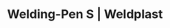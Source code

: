 ---
Filename: "welding-pen-s"
Link: "file:/Users/vinayakpatel/Downloads/www.weldplast.cz/welding-pen-s"
product_name: "WELDING PEN S230V / 1000W, šroubovací, s eurozástrčkou"
product_id: "Obj. číslo:113.081"
title: "Welding-Pen S | Weldplast"
product_desc: "Leister WELDING PEN jsou optimalizované ruční přístroje pro rychlosvařování. Jejich štíhlý design a externí přívod vzduchu pomocí otočné vzduchové hadice Vám ušetří spoustu námahy.Přívod vzduchu dmychadlem Leister ROBUST nebo stlačený vzduchOtočná vzduchová hadiceChlazená trubice topného tělesaSnadné ovládání potenciometrem"
product_specs: "Značka konformity, Značka schválení, Třída ochrany II, NapětíV~230, PříkonW1000, FrekvenceHz50 / 60, Max. teplota°C600, Průtok vzduchul/min60, Rozměry (D x ø)mm270 x 43 (rukojeť ø 32), Hmotnostkg1 (s kabelem 3 m, vzduchovou hadicí a Y-přípojkou), Druh certifikaceCCA"
product_downloads: "KATALOG DESKOVÝCH MATERIÁLŮ stáhnout , WELDING PEN S/R - manuál CZ_SK stáhnout , WELDING PEN - produktový list stáhnout"
href: "https://www.weldplast.cz/files/katalog-deskovych-materialu-cz.pdf, https://www.weldplast.cz/files/katalog-deskovych-materialu-cz.pdf, https://www.weldplast.cz/files/997-welding-pen-s-r-manual-cz-sk.pdf, https://www.weldplast.cz/files/997-welding-pen-s-r-manual-cz-sk.pdf, https://www.weldplast.cz/files/welding-pen-r-s-produktovy-list-leister.pdf, https://www.weldplast.cz/files/welding-pen-r-s-produktovy-list-leister.pdf"
p_desc_2: "Leister WELDING PEN jsou optimalizované ruční přístroje pro rychlosvařování. Jejich štíhlý design a externí přívod vzduchu pomocí otočné vzduchové hadice Vám ušetří spoustu námahy.Přívod vzduchu dmychadlem Leister ROBUST nebo stlačený vzduchOtočná vzduchová hadiceChlazená trubice topného tělesaSnadné ovládání potenciometrem"
accessories: "Tryska rychlosvařovací (ø 8 mm)profil drátu ø 5 mm, zúžená, vyhnutáAdaptér (ø 21,3 mm)na M14, pro šroubovací tryskyTryska reflektorová děrovaná (ø 8 mm)10 x 12 mm, 90° zahnutáAdaptér (M14) na M1445° zahnutý, pro šroubovací tryskyAdaptér (M14) na M1430° zahnutý, pro šroubovací tryskyTryska rychlosvařovací šroubovací (M14)profil drátu ø 4 mm, pro fluoroplastyTryska základní šroubovací (M14), (ø 5 mm)43 mm, přímáTryska rychlosvařovací šroubovací (M14)profil drátu Δ 5,7 x 3,7 mm, bez stehovacího ramínkaTryska rychlosvařovací šroubovací (M14)profil drátu ø 3 mmTryska rychlosvařovací šroubovací (M14)profil drátu ø 4 mmTryska rychlosvařovací šroubovací (M14)profil drátu Δ 5,7 x 3,7 mm, se stehovacím ramínkemTryska rychlosvařovací šroubovací (M14)profil drátu ø 3 mm, se stehovacím ramínkemTryska rychlosvařovací šroubovací (M14)profil drátu ø 4 mm, se stehovacím ramínkemTryska rychlosvařovací (ø 8 mm)pro pásku 12 x 4,5 mmTryska rychlosvařovací (ø 8 mm)pro pásku 8 x 2 mmTryska rychlosvařovací (ø 8 mm)profil drátu Δ 7 mmTryska rychlosvařovací (ø 8 mm)profil drátu Δ 5,7 mmTryska rychlosvařovací (ø 8 mm)profil drátu ø 5 mmTryska rychlosvařovací (ø 8 mm)profil drátu ø 4 mmTryska rychlosvařovací (ø 8 mm)profil drátu ø 3 mmTryska stehovací šroubovací (M14)Tryska rychlosvařovací šroubovací (M14)profil drátu Δ 7 x 5,5 mm, bez stehovacího ramínkaTryska reflektorová děrovaná (ø 8 mm)ø 13 mm, 75° zahnutáTryska základní šroubovací (M14), (ø 5 mm)43 mm, 15° vyhnutáTryska rychlosvařovací (ø 8 mm)profil drátu ø 5 mm, zúženáTryska rychlosvařovací (ø 8 mm)profil drátu ø 3 mm, zúženáTryska rychlosvařovací (ø 8 mm)profil drátu ø 3 mm, zúžená, WELDING PEN R230 V / 1000 WWELDING PEN S230V / 1000W, šroubovací, s eurozástrčkouLABOR Ss MINOREM, 230 V / 900 W, 1,5 m hadiceLABOR S230 V / 800 , s připojovací krabicí, W, 3 m hadiceDIODE PID230 V / 1600 W, pro šroubovací tryskyDIODE PID230V/1600W, pro násuvné tryskyDIODE S230 V / 1600 W, pro šroubovací tryskyDIODE S230 V / 1600 W, pro násuvné trysky"
similar_products: "WELDING PEN R230 V / 1000 WWELDING PEN S230V / 1000W, šroubovací, s eurozástrčkouLABOR Ss MINOREM, 230 V / 900 W, 1,5 m hadiceLABOR S230 V / 800 , s připojovací krabicí, W, 3 m hadiceDIODE PID230 V / 1600 W, pro šroubovací tryskyDIODE PID230V/1600W, pro násuvné tryskyDIODE S230 V / 1600 W, pro šroubovací tryskyDIODE S230 V / 1600 W, pro násuvné trysky"
---